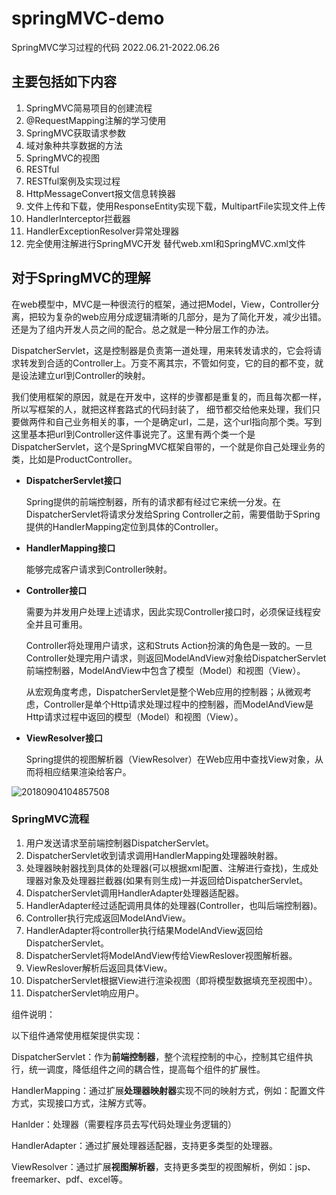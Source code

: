 # springMVC-demo
SpringMVC学习过程的代码 
2022.06.21-2022.06.26

## 主要包括如下内容
1. SpringMVC简易项目的创建流程
2. @RequestMapping注解的学习使用
3. SpringMVC获取请求参数
4. 域对象种共享数据的方法
5. SpringMVC的视图
6. RESTful
7. RESTful案例及实现过程
8. HttpMessageConvert报文信息转换器
9. 文件上传和下载，使用ResponseEntity实现下载，MultipartFile实现文件上传
10. HandlerInterceptor拦截器
11. HandlerExceptionResolver异常处理器
12. 完全使用注解进行SpringMVC开发
    替代web.xml和SpringMVC.xml文件



## 对于SpringMVC的理解

在web模型中，MVC是一种很流行的框架，通过把Model，View，Controller分离，把较为复杂的web应用分成逻辑清晰的几部分，是为了简化开发，减少出错。还是为了组内开发人员之间的配合。总之就是一种分层工作的办法。

 DispatcherServlet，这是控制器是负责第一道处理，用来转发请求的，它会将请求转发到合适的Controller上。万变不离其宗，不管如何变，它的目的都不变，就是设法建立url到Controller的映射。

我们使用框架的原因，就是在开发中，这样的步骤都是重复的，而且每次都一样，所以写框架的人，就把这样套路式的代码封装了， 细节都交给他来处理，我们只要做两件和自己业务相关的事，一个是确定url，二是，这个url指向那个类。写到这里基本把url到Controller这件事说完了。这里有两个类一个是DispatcherServlet，这个是SpringMVC框架自带的，一个就是你自己处理业务的类，比如是ProductController。



- **DispatcherServlet接口**

  Spring提供的前端控制器，所有的请求都有经过它来统一分发。在DispatcherServlet将请求分发给Spring Controller之前，需要借助于Spring提供的HandlerMapping定位到具体的Controller。

- **HandlerMapping接口**

  能够完成客户请求到Controller映射。

- **Controller接口**

  需要为并发用户处理上述请求，因此实现Controller接口时，必须保证线程安全并且可重用。

  Controller将处理用户请求，这和Struts Action扮演的角色是一致的。一旦Controller处理完用户请求，则返回ModelAndView对象给DispatcherServlet前端控制器，ModelAndView中包含了模型（Model）和视图（View）。

  从宏观角度考虑，DispatcherServlet是整个Web应用的控制器；从微观考虑，Controller是单个Http请求处理过程中的控制器，而ModelAndView是Http请求过程中返回的模型（Model）和视图（View）。

- **ViewResolver接口**

  Spring提供的视图解析器（ViewResolver）在Web应用中查找View对象，从而将相应结果渲染给客户。


![20180904104857508](https://user-images.githubusercontent.com/58094699/175819358-428d0d47-99d1-4bed-9974-41f71f635dec.png)



### SpringMVC流程

1. 用户发送请求至前端控制器DispatcherServlet。
2. DispatcherServlet收到请求调用HandlerMapping处理器映射器。
3. 处理器映射器找到具体的处理器(可以根据xml配置、注解进行查找)，生成处理器对象及处理器拦截器(如果有则生成)一并返回给DispatcherServlet。
4. DispatcherServlet调用HandlerAdapter处理器适配器。
5. HandlerAdapter经过适配调用具体的处理器(Controller，也叫后端控制器)。
6. Controller执行完成返回ModelAndView。
7. HandlerAdapter将controller执行结果ModelAndView返回给DispatcherServlet。
8. DispatcherServlet将ModelAndView传给ViewReslover视图解析器。
9. ViewReslover解析后返回具体View。
10. DispatcherServlet根据View进行渲染视图（即将模型数据填充至视图中）。
11. DispatcherServlet响应用户。

组件说明：

以下组件通常使用框架提供实现：

DispatcherServlet：作为**前端控制器**，整个流程控制的中心，控制其它组件执行，统一调度，降低组件之间的耦合性，提高每个组件的扩展性。

HandlerMapping：通过扩展**处理器映射器**实现不同的映射方式，例如：配置文件方式，实现接口方式，注解方式等。 

Hanlder：处理器（需要程序员去写代码处理业务逻辑的）

HandlerAdapter：通过扩展处理器适配器，支持更多类型的处理器。

ViewResolver：通过扩展**视图解析器**，支持更多类型的视图解析，例如：jsp、freemarker、pdf、excel等。

